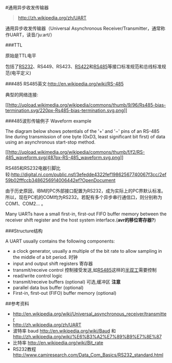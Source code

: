 #通用异步收发传输器

> http://zh.wikipedia.org/zh/UART

通用异步收发传输器（Universal Asynchronous Receiver/Transmitter，通常称作UART，读音/ˈjuːart/）

###TTL

原始是TTL电平

包括了[RS232](http://zh.wikipedia.org/wiki/RS-232)、RS449、RS423、[RS422](http://zh.wikipedia.org/wiki/EIA-422)和[RS485](http://zh.wikipedia.org/wiki/RS-485)等接口标准规范和总线标准规范(电平定义)

###485 
RS485英文:http://en.wikipedia.org/wiki/RS-485

典型的网络连接:

[[http://upload.wikimedia.org/wikipedia/commons/thumb/9/96/Rs485-bias-termination.svg/220px-Rs485-bias-termination.svg.png]]

###485波形传输例子 Waveform example

The diagram below shows potentials of the '+' and '−' pins of an RS-485 line during transmission of one byte (0xD3, least significant bit first) of data using an asynchronous start-stop method.

[[http://upload.wikimedia.org/wikipedia/commons/thumb/f/f2/RS-485_waveform.svg/487px-RS-485_waveform.svg.png]]


RS485和RS232电器引脚比较:http://digital.ni.com/public.nsf/3efedde4322fef19862567740067f3cc/2ef59b02fffccb3486256914006442ef?OpenDocument

由于历史原因，IBM的PC外部接口配置为RS232，成为实际上的PC界默认标准。所以，现在PC机的COM均为RS232。若配有多个异步串行通信口，则分别称为COM1、COM2... 。


Many UARTs have a small first-in, first-out FIFO buffer memory between the receiver shift register and the host system interface.(**avr的移位寄存器?**)

###Structure结构

A UART usually contains the following components:
* a clock generator, usually a multiple of the bit rate to allow sampling in the middle of a bit period. 时钟
* input and output shift registers 寄存器
* transmit/receive control  控制接受发送,如[RS485](http://zh.wikipedia.org/wiki/RS-485)这样的[半双工](http://zh.wikipedia.org/wiki/%E5%8D%8A%E9%9B%99%E5%B7%A5)需要控制
* read/write control logic
* transmit/receive buffers (optional) 可选,缓冲区 **注意**
* parallel data bus buffer (optional)
* First-in, first-out (FIFO) buffer memory (optional)

##参考资料
* <http://en.wikipedia.org/wiki/Universal_asynchronous_receiver/transmitter>
* <http://zh.wikipedia.org/zh/UART>
* 波特率 baud http://en.wikipedia.org/wiki/Baud 和 http://zh.wikipedia.org/wiki/%E6%B3%A2%E7%89%B9%E7%8E%87
* 比特率 http://en.wikipedia.org/wiki/Bit_rate 
* RS232教程 http://www.camiresearch.com/Data_Com_Basics/RS232_standard.html